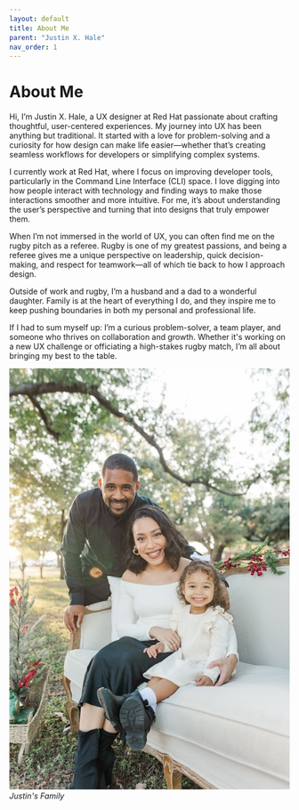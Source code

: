 ```yaml
---
layout: default
title: About Me
parent: "Justin X. Hale"
nav_order: 1
---
```

# About Me

Hi, I’m Justin X. Hale, a UX designer at Red Hat passionate about crafting thoughtful, user-centered experiences. My journey into UX has been anything but traditional. It started with a love for problem-solving and a curiosity for how design can make life easier—whether that’s creating seamless workflows for developers or simplifying complex systems.

I currently work at Red Hat, where I focus on improving developer tools, particularly in the Command Line Interface (CLI) space. I love digging into how people interact with technology and finding ways to make those interactions smoother and more intuitive. For me, it’s about understanding the user’s perspective and turning that into designs that truly empower them.

When I’m not immersed in the world of UX, you can often find me on the rugby pitch as a referee. Rugby is one of my greatest passions, and being a referee gives me a unique perspective on leadership, quick decision-making, and respect for teamwork—all of which tie back to how I approach design.

Outside of work and rugby, I’m a husband and a dad to a wonderful daughter. Family is at the heart of everything I do, and they inspire me to keep pushing boundaries in both my personal and professional life.

If I had to sum myself up: I’m a curious problem-solver, a team player, and someone who thrives on collaboration and growth. Whether it's working on a new UX challenge or officiating a high-stakes rugby match, I’m all about bringing my best to the table.

![Justin, his wife, and daughter](/about-me/family-photo-2024.jpg)
*Justin's Family*